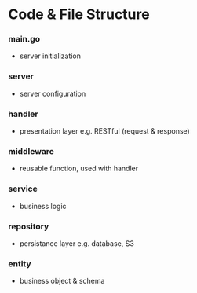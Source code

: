 # Code & File Structure
### main.go
- server initialization

### server
- server configuration

### handler
- presentation layer e.g. RESTful (request & response)

### middleware
- reusable function, used with handler

### service
- business logic

### repository
- persistance layer e.g. database, S3

### entity
- business object & schema
